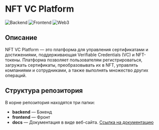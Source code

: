 # NFT VC Platform

![Backend](https://img.shields.io/badge/Backend-Python%2C%20Flask%2C%20MySQL%2C%20JWT-brightgreen)
![Frontend](https://img.shields.io/badge/Frontend-React-blue)
![Web3](https://img.shields.io/badge/Web3-Solidity-orange)

## Описание

NFT VC Platform — это платформа для управления сертификатами и достижениями, поддерживающая Verifiable Credentials (VC) и NFT-токены. Платформа позволяет пользователям регистрироваться, загружать сертификаты, преобразовывать их в NFT, управлять компаниями и сотрудниками, а также выполнять множество других операций.

## Структура репозитория

В корне репозитория находятся три папки:

- **backend** — Бэкенд
- **frontend** — Фронт
- **docs** — Документация в виде веб-сайта. [Ссылка на документацию](https://nft-vc-platform.com/docs)
